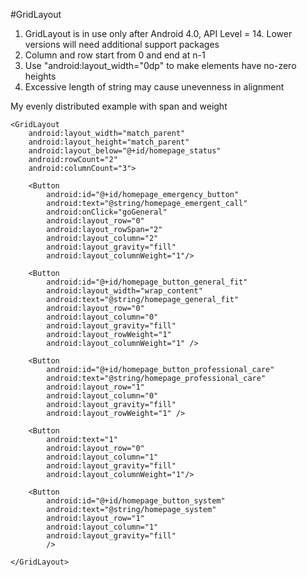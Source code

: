 #GridLayout

1. GridLayout is in use only after Android 4.0, API Level = 14. Lower versions will need additional support packages
2. Column and row start from 0 and end at n-1
3. Use "android:layout_width="0dp" to make elements have no-zero heights
4. Excessive length of string may cause unevenness in alignment

My evenly distributed example with span and weight
```
<GridLayout
    android:layout_width="match_parent"
    android:layout_height="match_parent"
    android:layout_below="@+id/homepage_status"
    android:rowCount="2"
    android:columnCount="3">

    <Button
        android:id="@+id/homepage_emergency_button"
        android:text="@string/homepage_emergent_call"
        android:onClick="goGeneral"
        android:layout_row="0"
        android:layout_rowSpan="2"
        android:layout_column="2"
        android:layout_gravity="fill"
        android:layout_columnWeight="1"/>

    <Button
        android:id="@+id/homepage_button_general_fit"
        android:layout_width="wrap_content"
        android:text="@string/homepage_general_fit"
        android:layout_row="0"
        android:layout_column="0"
        android:layout_gravity="fill"
        android:layout_rowWeight="1"
        android:layout_columnWeight="1" />

    <Button
        android:id="@+id/homepage_button_professional_care"
        android:text="@string/homepage_professional_care"
        android:layout_row="1"
        android:layout_column="0"
        android:layout_gravity="fill"
        android:layout_rowWeight="1" />

    <Button
        android:text="1"
        android:layout_row="0"
        android:layout_column="1"
        android:layout_gravity="fill"
        android:layout_columnWeight="1"/>

    <Button
        android:id="@+id/homepage_button_system"
        android:text="@string/homepage_system"
        android:layout_row="1"
        android:layout_column="1"
        android:layout_gravity="fill"
        />

</GridLayout>
```
